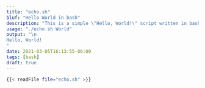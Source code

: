 ```yaml
---
title: "echo.sh"
bluf: "Hello World in bash"
description: "This is a simple \"Hello, World!\" script written in bash."
usage: "./echo.sh World"
output: "\n
Hello, World!
"
date: 2021-03-05T16:13:55-06:00
tags: [bash]
draft: true
---
```


```bash
{{< readFile file="echo.sh" >}}
```
